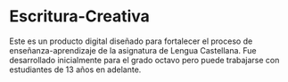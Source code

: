 # Escritura-Creativa
Este es un producto digital diseñado para fortalecer el proceso de enseñanza-aprendizaje de la asignatura de Lengua Castellana. Fue desarrollado inicialmente para el grado octavo pero puede trabajarse con estudiantes de 13 años en adelante.
